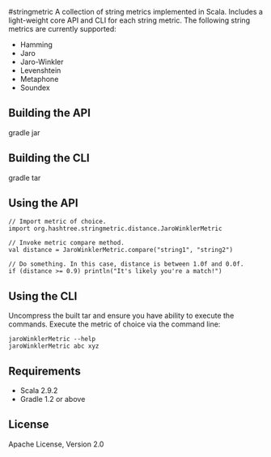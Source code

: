 #stringmetric
A collection of string metrics implemented in Scala. Includes a light-weight core API and CLI for each string metric. The following string metrics are currently supported:

* Hamming
* Jaro
* Jaro-Winkler
* Levenshtein
* Metaphone
* Soundex

## Building the API
gradle jar

## Building the CLI
gradle tar

## Using the API
`// Import metric of choice.`  
`import org.hashtree.stringmetric.distance.JaroWinklerMetric`  

`// Invoke metric compare method.`  
`val distance = JaroWinklerMetric.compare("string1", "string2")`

`// Do something. In this case, distance is between 1.0f and 0.0f.`  
`if (distance >= 0.9) println("It's likely you're a match!")`

## Using the CLI
Uncompress the built tar and ensure you have ability to execute the commands. Execute the metric of choice via the command line:

`jaroWinklerMetric --help`  
`jaroWinklerMetric abc xyz`

## Requirements
* Scala 2.9.2
* Gradle 1.2 or above

## License
Apache License, Version 2.0